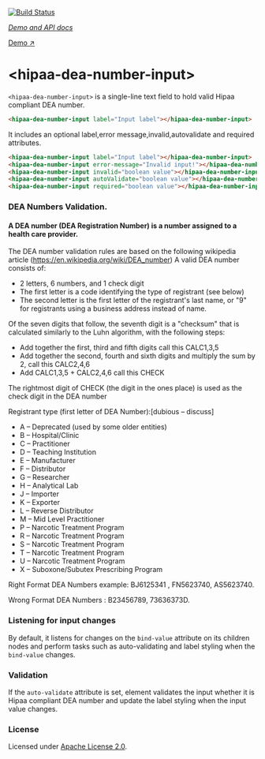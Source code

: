 [![Build Status](https://travis-ci.org/biztek/hipaa-dea-number-input.svg?branch=master)](https://travis-ci.org/biztek/hipaa-dea-number-input)

_[Demo and API docs](https://biztek.github.io/hipaa-dea-number-input/components/hipaa-dea-number-input)_

[Demo ↗](https://biztek.github.io/hipaa-dea-number-input/components/hipaa-dea-number-input/demo/)

# \<hipaa-dea-number-input\>

`<hipaa-dea-number-input>` is a single-line text field to hold valid Hipaa compliant DEA number.

```html
<hipaa-dea-number-input label="Input label"></hipaa-dea-number-input>
```

It includes an optional label,error message,invalid,autovalidate and required attributes.

```html
<hipaa-dea-number-input label="Input label"></hipaa-dea-number-input>
<hipaa-dea-number-input error-message="Invalid input!"></hipaa-dea-number-input>
<hipaa-dea-number-input invalid="boolean value"></hipaa-dea-number-input>
<hipaa-dea-number-input autoValidate="boolean value"></hipaa-dea-number-input>
<hipaa-dea-number-input required="boolean value"></hipaa-dea-number-input>
```
### DEA Numbers Validation.
#### A DEA number (DEA Registration Number) is a number assigned to a health care provider.

The DEA number validation rules are based on the following wikipedia article (https://en.wikipedia.org/wiki/DEA_number)
A valid DEA number consists of:
- 2 letters, 6 numbers, and 1 check digit
- The first letter is a code identifying the type of registrant (see below)
- The second letter is the first letter of the registrant's last name, or "9" for registrants using a business address instead of name.

Of the seven digits that follow, the seventh digit is a "checksum" that is calculated similarly to the Luhn algorithm, with the following steps:
- Add together the first, third and fifth digits call this CALC1,3,5
- Add together the second, fourth and sixth digits and multiply the sum by 2, call this CALC2,4,6
- Add CALC1,3,5 + CALC2,4,6 call this CHECK

The rightmost digit of CHECK (the digit in the ones place) is used as the check digit in the DEA number

Registrant type (first letter of DEA Number):[dubious – discuss]

- A – Deprecated (used by some older entities)
- B – Hospital/Clinic
- C – Practitioner
- D – Teaching Institution
- E – Manufacturer
- F – Distributor
- G – Researcher
- H – Analytical Lab
- J – Importer
- K – Exporter
- L – Reverse Distributor
- M – Mid Level Practitioner
- P – Narcotic Treatment Program
- R – Narcotic Treatment Program
- S – Narcotic Treatment Program
- T – Narcotic Treatment Program
- U – Narcotic Treatment Program
- X – Suboxone/Subutex Prescribing Program

Right Format DEA Numbers example: BJ6125341 , FN5623740, AS5623740.

Wrong Format DEA Numbers : B23456789, 73636373D.

### Listening for input changes

By default, it listens for changes on the `bind-value` attribute on its children nodes and perform
tasks such as auto-validating and label styling when the `bind-value` changes.

### Validation

If the `auto-validate` attribute is set, element validates the input whether it is Hipaa compliant DEA number and update
the label styling when the input value changes.

### License

Licensed under [Apache License 2.0](LICENSE).
